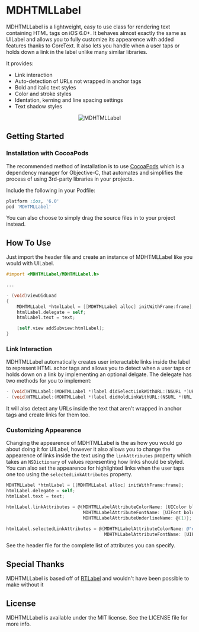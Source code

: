 MDHTMLLabel
===========

MDHTMLLabel is a lightweight, easy to use class for rendering text containing HTML tags on iOS 6.0+. It behaves almost exactly the same as UILabel and allows you to fully customize its appearence with added features thanks to CoreText. It also lets you handle when a user taps or holds down a link in the label unlike many similar libraries.

It provides:

- Link interaction
- Auto-detection of URLs not wrapped in anchor tags
- Bold and italic text styles
- Color and stroke styles
- Identation, kerning and line spacing settings
- Text shadow styles

<p align="center" >
  <img src="https://raw.github.com/mattdonnelly/MDHTMLLabel/master/Screenshot.png" alt="MDHTMLLabel" title="MDHTMLLabel">
</p>

## Getting Started

### Installation with CocoaPods

The recommended method of installation is to use [CocoaPods](http://cocoapods.org) which is a dependency manager for Objective-C, that automates and simplifies the process of using 3rd-party libraries in your projects.

Include the following in your Podfile:

```ruby
platform :ios, '6.0'
pod 'MDHTMLLabel'
```

You can also choose to simply drag the source files in to your project instead.

## How To Use

Just import the header file and create an instance of MDHTMLLabel like you would with UILabel.

```objective-c
#import <MDHTMLLabel/MDHTMLLabel.h>

...

- (void)viewDidLoad
{
    MDHTMLLabel *htmlLabel = [[MDHTMLLabel alloc] initWithFrame:frame];
    htmlLabel.delegate = self;
    htmlLabel.text = text;

    [self.view addSubview:htmlLabel];
}
```

### Link Interaction

MDHTMLLabel automatically creates user interactable links inside the label to represent HTML achor tags and allows you to detect when a user taps or holds down on a link by implementing an optional delgate. The delegate has two methods for you to implement: 

```objective-c
- (void)HTMLLabel:(MDHTMLLabel *)label didSelectLinkWithURL:(NSURL *)URL
- (void)HTMLLabel:(MDHTMLLabel *)label didHoldLinkWithURL:(NSURL *)URL
```

It will also detect any URLs inside the text that aren't wrapped in anchor tags and create links for them too.

### Customizing Appearence

Changing the appearence of MDHTMLLabel is the as how you would go about doing it for UILabel, however it also allows you to change the appearence of links inside the text using the `linkAttributes` property which takes an `NSDictionary` of values representing how links should be styled. You can also set the appearence for highlighted links when the user taps one too using the `selectedLinkAttributes` property.

```objective-c
MDHTMLLabel *htmlLabel = [[MDHTMLLabel alloc] initWithFrame:frame];
htmlLabel.delegate = self;
htmlLabel.text = text;

htmlLabel.linkAttributes = @{MDHTMLLabelAttributeColorName: [UIColor blueColor],
                             MDHTMLLabelAttributeFontName: [UIFont boldSystemFontOfSize:14.0f],
                             MDHTMLLabelAttributeUnderlineName: @(1)};

htmlLabel.selectedLinkAttributes = @{MDHTMLLabelAttributeColorName: @"#ff0000",
                                     MDHTMLLabelAttributeFontName: [UIFont boldSystemFontOfSize:14.0f]};
```

See the header file for the complete list of attributes you can specify.

## Special Thanks

MDHTMLLabel is based off of [RTLabel](https://github.com/honcheng/RTLabel) and wouldn't have been possible to make without it

## License

MDHTMLLabel is available under the MIT license. See the LICENSE file for more info.
